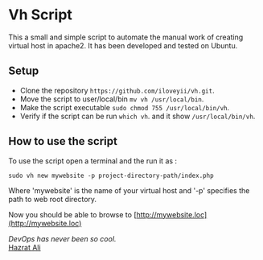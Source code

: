 Vh Script
=======
This a small and simple script to automate the manual work of creating virtual host in apache2. It has been developed and tested on Ubuntu.

## Setup 

  * Clone the repository `https://github.com/iloveyii/vh.git`.
  * Move the script to user/local/bin  `mv vh /usr/local/bin`.
  * Make the script executable `sudo chmod 755 /usr/local/bin/vh`.
  * Verify if the script can be run `which vh`. and it show `/usr/local/bin/vh`.

## How to use the script

To use the script open a terminal and the run it as :
```
sudo vh new mywebsite -p project-directory-path/index.php
```
Where 'mywebsite' is the name of your virtual host and '-p' specifies the path to web root directory.

Now you should be able to browse to [http://mywebsite.loc](http://mywebsite.loc)
   
<i>DevOps has never been so cool.</i>  
[Hazrat Ali](http://blog.softhem.se/) 

